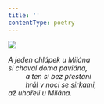 ```yaml
---
title: ''
contentType: poetry
---
```


<section>

![](../Images/027.jpg)

_A jeden chlápek u Milána  
si choval doma paviána,  
         a ten si bez přestání  
         hrál v noci se sirkami,  
až uhořeli u Milána._

</section>
